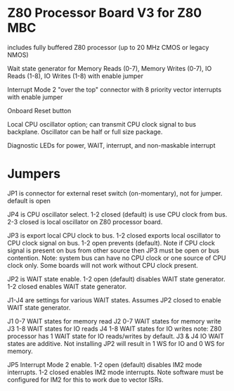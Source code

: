 # Z80 Processor Board V3 for Z80 MBC
includes fully buffered Z80 processor (up to 20 MHz CMOS or legacy NMOS)

Wait state generator for Memory Reads (0-7), Memory Writes (0-7), IO Reads (1-8), IO Writes (1-8) with enable jumper

Interrupt Mode 2 "over the top" connector with 8 priority vector interrupts with enable jumper

Onboard Reset button

Local CPU oscillator option; can transmit CPU clock signal to bus backplane. Oscillator can be half or full size package.

Diagnostic LEDs for power, WAIT, interrupt, and non-maskable interrupt

#  Jumpers

JP1 is connector for external reset switch (on-momentary), not for jumper.  default is open

JP4 is CPU oscillator select.  1-2 closed (default) is use CPU clock from bus.  2-3 closed is local oscillator on Z80 processor board.

JP3 is export local CPU clock to bus.  1-2 closed exports local oscillator to CPU clock signal on bus.  1-2 open prevents (default).  Note if CPU clock signal is present on bus from other source then JP3 must be open or bus contention.  Note: system bus can have no CPU clock or one source of CPU clock only.  Some boards will not work without CPU clock present.

JP2 is WAIT state enable.  1-2 open (default) disables WAIT state generator.  1-2 closed enables WAIT state generator.

J1-J4 are settings for various WAIT states.  Assumes JP2 closed to enable WAIT state generator.

J1 0-7 WAIT states for memory read
J2 0-7 WAIT states for memory write
J3 1-8 WAIT states for IO reads
J4 1-8 WAIT states for IO writes
note: Z80 processor has 1 WAIT state for IO reads/writes by default.  J3 & J4 IO WAIT states are additive.  Not installing JP2 will result in 1 WS for IO and 0 WS for memory.

JP5 Interrupt Mode 2 enable.  1-2 open (default) disables IM2 mode interrupts. 1-2 closed enables IM2 mode interrupts.  Note software must be configured for IM2 for this to work due to vector ISRs.
